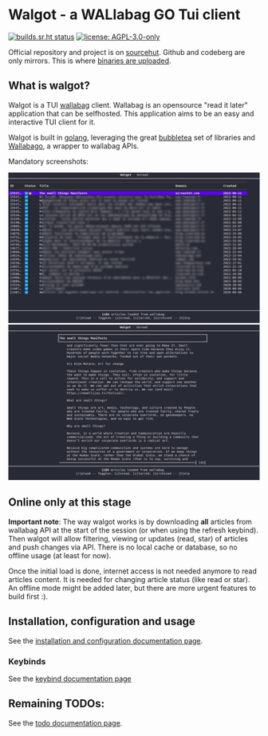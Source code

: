 # Walgot - a WALlabag GO Tui client

[![builds.sr.ht status](https://builds.sr.ht/~bacardi55/walgot.svg)](https://builds.sr.ht/~bacardi55/walgot?)
[![license: AGPL-3.0-only](https://img.shields.io/badge/license-AGPL--3.0--only-informational.svg)](LICENSE)

Official repository and project is on [sourcehut](https://git.sr.ht/~bacardi55/walgot). Github and codeberg are only mirrors. This is where [binaries are uploaded](docs/install.md#via-binary-files).


## What is walgot?

Walgot is a TUI [wallabag](https://wallabag.org) client. Wallabag is an opensource "read it later" application that can be selfhosted. This application aims to be an easy and interactive TUI client for it.

Walgot is built in [golang](golang.org/), leveraging the great [bubbletea](https://github.com/charmbracelet/bubbletea) set of libraries and [Wallabago](https://github.com/Strubbl/wallabago), a wrapper to wallabag APIs.

Mandatory screenshots:

[![Walgot article list view](docs/screenshots/walgot-listView.png)](docs/screenshots/walgot-listView.png)
[![Walgot article detail view](docs/screenshots/walgot-detailView.png)](docs/screenshots/walgot-detailView.png)


## Online only at this stage

**Important note**: The way walgot works is by downloading **all** articles from wallabag API at the start of the session (or when using the refresh keybind). Then walgot will allow filtering, viewing or updates (read, star) of articles and push changes via API. There is no local cache or database, so no offline usage (at least for now).

Once the initial load is done, internet access is not needed anymore to read articles content. It is needed for changing article status (like read or star). An offline mode might be added later, but there are more urgent features to build first :).


## Installation, configuration and usage

See the [installation and configuration documentation page](docs/install.md).


### Keybinds

See the [keybind documentation page](docs/keybinds.md)


## Remaining TODOs:

See the [todo documentation page](docs/todos.md).

